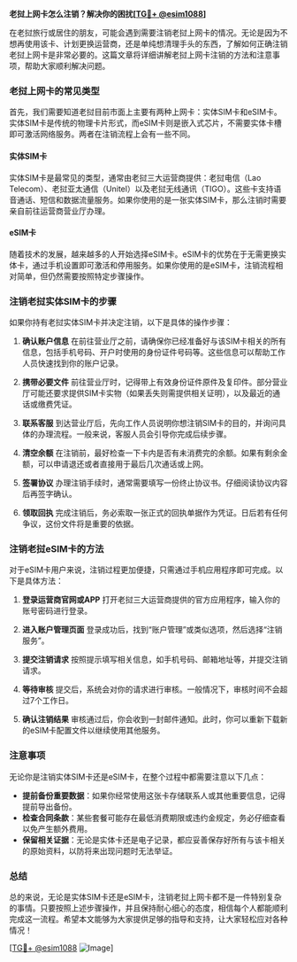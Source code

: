 **老挝上网卡怎么注销？解决你的困扰[[TG💪+ @esim1088](https://t.me/s/esim1088)]**

在老挝旅行或居住的朋友，可能会遇到需要注销老挝上网卡的情况。无论是因为不想再使用该卡、计划更换运营商，还是单纯想清理手头的东西，了解如何正确注销老挝上网卡是非常必要的。这篇文章将详细讲解老挝上网卡注销的方法和注意事项，帮助大家顺利解决问题。

### 老挝上网卡的常见类型

首先，我们需要知道老挝目前市面上主要有两种上网卡：实体SIM卡和eSIM卡。实体SIM卡是传统的物理卡片形式，而eSIM卡则是嵌入式芯片，不需要实体卡槽即可激活网络服务。两者在注销流程上会有一些不同。

#### 实体SIM卡
实体SIM卡是最常见的类型，通常由老挝三大运营商提供：老挝电信（Lao Telecom）、老挝亚太通信（Unitel）以及老挝无线通讯（TIGO）。这些卡支持语音通话、短信和数据流量服务。如果你使用的是一张实体SIM卡，那么注销时需要亲自前往运营商营业厅办理。

#### eSIM卡
随着技术的发展，越来越多的人开始选择eSIM卡。eSIM卡的优势在于无需更换实体卡，通过手机设置即可激活和停用服务。如果你使用的是eSIM卡，注销流程相对简单，但仍然需要按照特定步骤操作。

### 注销老挝实体SIM卡的步骤

如果你持有老挝实体SIM卡并决定注销，以下是具体的操作步骤：

1. **确认账户信息**
   在前往营业厅之前，请确保你已经准备好与该SIM卡相关的所有信息，包括手机号码、开户时使用的身份证件号码等。这些信息可以帮助工作人员快速找到你的账户记录。

2. **携带必要文件**
   前往营业厅时，记得带上有效身份证件原件及复印件。部分营业厅可能还要求提供SIM卡实物（如果丢失则需提供相关证明），以及最近的通话或缴费凭证。

3. **联系客服**
   到达营业厅后，先向工作人员说明你想注销SIM卡的目的，并询问具体的办理流程。一般来说，客服人员会引导你完成后续步骤。

4. **清空余额**
   在注销前，最好检查一下卡内是否有未消费完的余额。如果有剩余金额，可以申请退还或者直接用于最后几次通话或上网。

5. **签署协议**
   办理注销手续时，通常需要填写一份终止协议书。仔细阅读协议内容后再签字确认。

6. **领取回执**
   完成注销后，务必索取一张正式的回执单据作为凭证。日后若有任何争议，这份文件将是重要的依据。

### 注销老挝eSIM卡的方法

对于eSIM卡用户来说，注销过程更加便捷，只需通过手机应用程序即可完成。以下是具体方法：

1. **登录运营商官网或APP**
   打开老挝三大运营商提供的官方应用程序，输入你的账号密码进行登录。

2. **进入账户管理页面**
   登录成功后，找到“账户管理”或类似选项，然后选择“注销服务”。

3. **提交注销请求**
   按照提示填写相关信息，如手机号码、邮箱地址等，并提交注销请求。

4. **等待审核**
   提交后，系统会对你的请求进行审核。一般情况下，审核时间不会超过7个工作日。

5. **确认注销结果**
   审核通过后，你会收到一封邮件通知。此时，你可以重新下载新的eSIM卡配置文件以继续使用其他服务。

### 注意事项

无论你是注销实体SIM卡还是eSIM卡，在整个过程中都需要注意以下几点：

- **提前备份重要数据**：如果你经常使用这张卡存储联系人或其他重要信息，记得提前导出备份。
- **检查合同条款**：某些套餐可能存在最低消费期限或违约金规定，务必仔细查看以免产生额外费用。
- **保留相关证据**：无论是实体卡还是电子记录，都应妥善保存好所有与该卡相关的原始资料，以防将来出现问题时无法举证。

### 总结

总的来说，无论是实体SIM卡还是eSIM卡，注销老挝上网卡都不是一件特别复杂的事情。只要按照上述步骤操作，并且保持耐心细心的态度，相信每个人都能顺利完成这一流程。希望本文能够为大家提供足够的指导和支持，让大家轻松应对各种情况！

[[TG💪+ @esim1088](https://t.me/s/esim1088) ![Image](https://i.postimg.cc/4NQfJmqS/Snipaste-2025-05-13-00-14-12.png)]